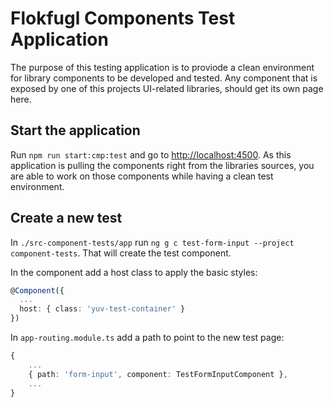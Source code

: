 # Flokfugl Components Test Application

The purpose of this testing application is to proviode a clean environment for library components to be developed and tested. Any component that is exposed by one of this projects UI-related libraries, should get its own page here.

## Start the application

Run `npm run start:cmp:test` and go to [http://localhost:4500](http://localhost:4500). As this application is pulling the components right from the libraries sources, you are able to work on those components while having a clean test environment.

## Create a new test

In `./src-component-tests/app` run `ng g c test-form-input --project component-tests`. That will create the test component.

In the component add a host class to apply the basic styles:

```ts
@Component({
  ...
  host: { class: 'yuv-test-container' }
})
```

In `app-routing.module.ts` add a path to point to the new test page:

```ts
{
    ...
    { path: 'form-input', component: TestFormInputComponent },
    ...
}
```
